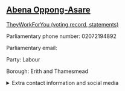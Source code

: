 ## <a href="https://members.parliament.uk/member/4820/contact">Abena Oppong-Asare</a>

<a href="https://www.theyworkforyou.com/mp/25846/abena_oppong-asare/erith_and_thamesmead">TheyWorkForYou (voting record, statements)</a> 

Parliamentary phone number: 02072194892 

Parliamentary email:  

Party: Labour 

Borough: Erith and Thamesmead 

<details><summary>Extra contact information and social media</summary> 
<li>Website: https://www.abenaoppongasare.com/</li>
<li>Twitter: https://twitter.com/abenaopp</li>
<li>Constituency office phone number: 01322342991</li>
<li>Constituency office email: abena.oppongasare.mp@parliament.uk</li>
<li>Facebook:</li>
<li>Instagram:</li>
<li>Youtube:</li>
<li>Linkedin:</li>
<li>Government department phone number:</li>
<li>Government department email:</li>
<li>Threads:</li>
<li>Party office phone number:</li>
<li>Party office email:</li>
<li>Tiktok:</li>
</details>